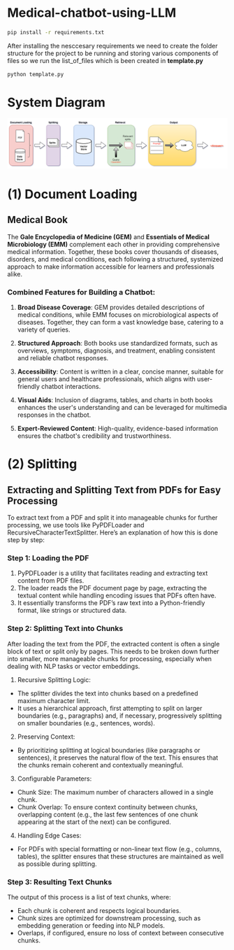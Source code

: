 # Medical-chatbot-using-LLM
```bash
pip install -r requirements.txt
```
After installing the nesccesary requirements we need to create the folder structure for the project to be running and storing various components of files so we run the list_of_files which is been created in **template.py** 
``` bash
python template.py
```
# System Diagram
![System Diagram](research/Architecture%20Diagram/system_diagram_REU_drawio.png)

# (1) Document Loading
## Medical Book 
The **Gale Encyclopedia of Medicine (GEM)** and **Essentials of Medical Microbiology (EMM)** complement each other in providing comprehensive medical information. Together, these books cover thousands of diseases, disorders, and medical conditions, each following a structured, systemized approach to make information accessible for learners and professionals alike.

### Combined Features for Building a Chatbot:
1. **Broad Disease Coverage**: GEM provides detailed descriptions of medical conditions, while EMM focuses on microbiological aspects of diseases. Together, they can form a vast knowledge base, catering to a variety of queries.

2. **Structured Approach**: Both books use standardized formats, such as overviews, symptoms, diagnosis, and treatment, enabling consistent and reliable chatbot responses.

3. **Accessibility**: Content is written in a clear, concise manner, suitable for general users and healthcare professionals, which aligns with user-friendly chatbot interactions.

4. **Visual Aids**: Inclusion of diagrams, tables, and charts in both books enhances the user's understanding and can be leveraged for multimedia responses in the chatbot.

5. **Expert-Reviewed Content**: High-quality, evidence-based information ensures the chatbot's credibility and trustworthiness.
# (2) Splitting
## Extracting and Splitting Text from PDFs for Easy Processing
To extract text from a PDF and split it into manageable chunks for further processing, we use tools like PyPDFLoader and RecursiveCharacterTextSplitter. Here’s an explanation of how this is done step by step:

### Step 1: Loading the PDF
1) PyPDFLoader is a utility that facilitates reading and extracting text content from PDF files.
2) The loader reads the PDF document page by page, extracting the textual content while handling encoding issues that PDFs often have.
3) It essentially transforms the PDF’s raw text into a Python-friendly format, like strings or structured data.

### Step 2: Splitting Text into Chunks
After loading the text from the PDF, the extracted content is often a single block of text or split only by pages. This needs to be broken down further into smaller, more manageable chunks for processing, especially when dealing with NLP tasks or vector embeddings.

1. Recursive Splitting Logic:

- The splitter divides the text into chunks based on a predefined maximum character limit.
- It uses a hierarchical approach, first attempting to split on larger boundaries (e.g., paragraphs) and, if necessary, progressively splitting on smaller boundaries (e.g., sentences, words).

2. Preserving Context:

- By prioritizing splitting at logical boundaries (like paragraphs or sentences), it preserves the natural flow of the text. This ensures that the chunks remain coherent and contextually meaningful.

3. Configurable Parameters:

- Chunk Size: The maximum number of characters allowed in a single chunk.
- Chunk Overlap: To ensure context continuity between chunks, overlapping content (e.g., the last few sentences of one chunk appearing at the start of the next) can be configured.

4. Handling Edge Cases:

- For PDFs with special formatting or non-linear text flow (e.g., columns, tables), the splitter ensures that these structures are maintained as well as possible during splitting.

### Step 3: Resulting Text Chunks
The output of this process is a list of text chunks, where:

- Each chunk is coherent and respects logical boundaries.
- Chunk sizes are optimized for downstream processing, such as embedding generation or feeding into NLP models.
- Overlaps, if configured, ensure no loss of context between consecutive chunks.


